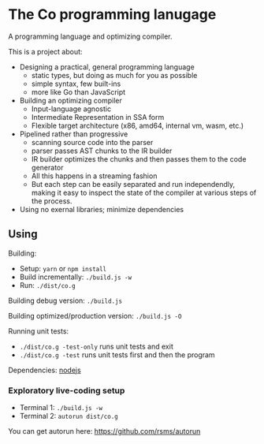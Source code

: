 # The Co programming lanugage

A programming language and optimizing compiler.

This is a project about:

- Designing a practical, general programming language
  - static types, but doing as much for you as possible
  - simple syntax, few built-ins
  - more like Go than JavaScript
- Building an optimizing compiler
  - Input-language agnostic
  - Intermediate Representation in SSA form
  - Flexible target architecture (x86, amd64, internal vm, wasm, etc.)
- Pipelined rather than progressive
  - scanning source code into the parser
  - parser passes AST chunks to the IR builder
  - IR builder optimizes the chunks and then passes them to the code generator
  - All this happens in a streaming fashion
  - But each step can be easily separated and run independendly, making
    it easy to inspect the state of the compiler at various steps of the
    process.
- Using no exernal libraries; minimize dependencies


## Using

Building:
- Setup: `yarn` or `npm install`
- Build incrementally: `./build.js -w`
- Run: `./dist/co.g`

Building debug version: `./build.js`

Building optimized/production version: `./build.js -O`

Running unit tests:
- `./dist/co.g -test-only` runs unit tests and exit
- `./dist/co.g -test` runs unit tests first and then the program

Dependencies: [nodejs](https://nodejs.org/)


### Exploratory live-coding setup

- Terminal 1: `./build.js -w`
- Terminal 2: `autorun dist/co.g`

You can get autorun here: https://github.com/rsms/autorun
